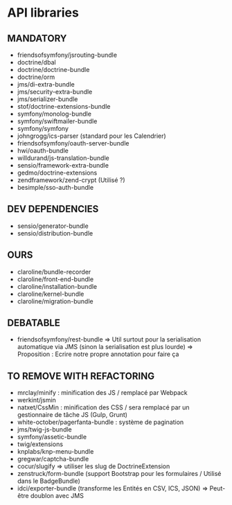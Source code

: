 # API libraries

## MANDATORY
- friendsofsymfony/jsrouting-bundle
- doctrine/dbal
- doctrine/doctrine-bundle
- doctrine/orm
- jms/di-extra-bundle
- jms/security-extra-bundle
- jms/serializer-bundle
- stof/doctrine-extensions-bundle
- symfony/monolog-bundle
- symfony/swiftmailer-bundle
- symfony/symfony
- johngrogg/ics-parser (standard pour les Calendrier)
- friendsofsymfony/oauth-server-bundle
- hwi/oauth-bundle
- willdurand/js-translation-bundle
- sensio/framework-extra-bundle
- gedmo/doctrine-extensions
- zendframework/zend-crypt (Utilisé ?)
- besimple/sso-auth-bundle


## DEV DEPENDENCIES
- sensio/generator-bundle
- sensio/distribution-bundle


## OURS
- claroline/bundle-recorder
- claroline/front-end-bundle
- claroline/installation-bundle
- claroline/kernel-bundle
- claroline/migration-bundle


## DEBATABLE
- friendsofsymfony/rest-bundle
=> Util surtout pour la serialisation automatique via JMS (sinon la serialisation est plus lourde)
=> Proposition : Ecrire notre propre annotation pour faire ça


## TO REMOVE WITH REFACTORING
- mrclay/minify : minification des JS / remplacé par Webpack
- werkint/jsmin
- natxet/CssMin : minification des CSS / sera remplacé par un gestionnaire de tâche JS (Gulp, Grunt)
- white-october/pagerfanta-bundle : système de pagination 
- jms/twig-js-bundle
- symfony/assetic-bundle
- twig/extensions
- knplabs/knp-menu-bundle
- gregwar/captcha-bundle
- cocur/slugify => utiliser les slug de DoctrineExtension
- zenstruck/form-bundle (support Bootstrap pour les formulaires / Utilisé dans le BadgeBundle)
- idci/exporter-bundle (transforme les Entités en CSV, ICS, JSON)
=> Peut-être doublon avec JMS
